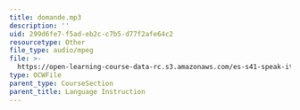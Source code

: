 ```yaml
---
title: domande.mp3
description: ''
uid: 299d6fe7-f5ad-eb2c-c7b5-d77f2afe64c2
resourcetype: Other
file_type: audio/mpeg
file: >-
  https://open-learning-course-data-rc.s3.amazonaws.com/es-s41-speak-italian-with-your-mouth-full-spring-2012/299d6fe7f5adeb2cc7b5d77f2afe64c2_domande.mp3
type: OCWFile
parent_type: CourseSection
parent_title: Language Instruction
---
```

